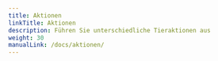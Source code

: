 ```yaml
---
title: Aktionen
linkTitle: Aktionen
description: Führen Sie unterschiedliche Tieraktionen aus
weight: 30
manualLink: /docs/aktionen/
---
```

<script>
  window.location.href = "/docs/aktionen/";
</script>
